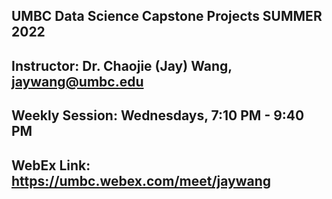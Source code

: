 ## UMBC Data Science Capstone Projects SUMMER 2022
## Instructor: Dr. Chaojie (Jay) Wang, jaywang@umbc.edu
## Weekly Session: Wednesdays, 7:10 PM - 9:40 PM
## WebEx Link: https://umbc.webex.com/meet/jaywang

